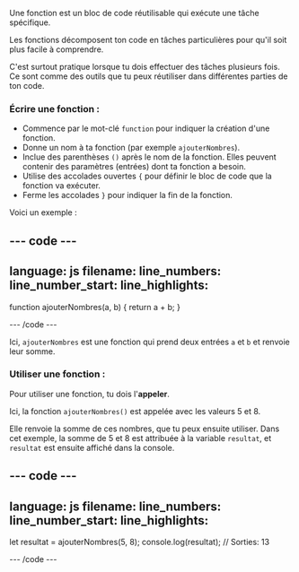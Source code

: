 Une fonction est un bloc de code réutilisable qui exécute une tâche spécifique.

Les fonctions décomposent ton code en tâches particulières pour qu'il soit plus facile à comprendre.

C'est surtout pratique lorsque tu dois effectuer des tâches plusieurs fois. Ce sont comme des outils que tu peux réutiliser dans différentes parties de ton code.

### Écrire une fonction :

- Commence par le mot-clé `function` pour indiquer la création d'une fonction.
- Donne un nom à ta fonction (par exemple `ajouterNombres`).
- Inclue des parenthèses `()` après le nom de la fonction. Elles peuvent contenir des paramètres (entrées) dont ta fonction a besoin.
- Utilise des accolades ouvertes `{` pour définir le bloc de code que la fonction va exécuter.
- Ferme les accolades `}` pour indiquer la fin de la fonction.

Voici un exemple :

--- code ---
---
language: js
filename:
line_numbers:
line_number_start:
line_highlights:
---

function ajouterNombres(a, b) {
  return a + b;
}
    
--- /code ---

Ici, `ajouterNombres` est une fonction qui prend deux entrées `a` et `b` et renvoie leur somme.

### Utiliser une fonction :

Pour utiliser une fonction, tu dois l'**appeler**.

Ici, la fonction `ajouterNombres()` est appelée avec les valeurs 5 et 8.

Elle renvoie la somme de ces nombres, que tu peux ensuite utiliser. Dans cet exemple, la somme de 5 et 8 est attribuée à la variable `resultat`, et `resultat` est ensuite affiché dans la console.

--- code ---
---
language: js
filename:
line_numbers: 
line_number_start:
line_highlights:
---

let resultat = ajouterNombres(5, 8);
console.log(resultat); // Sorties: 13
    
--- /code ---
